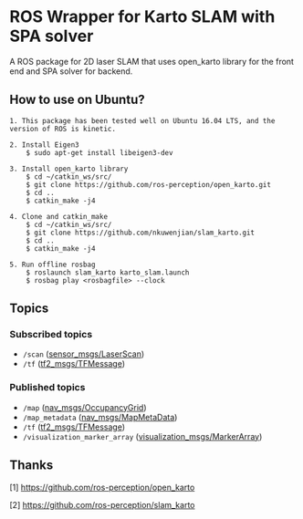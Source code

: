 # ROS Wrapper for Karto SLAM with SPA solver
A ROS package for 2D laser SLAM that uses open_karto library for the front end and SPA solver for backend.

## How to use on Ubuntu?
    1. This package has been tested well on Ubuntu 16.04 LTS, and the version of ROS is kinetic.
    
    2. Install Eigen3
        $ sudo apt-get install libeigen3-dev
        
    3. Install open_karto library
        $ cd ~/catkin_ws/src/
        $ git clone https://github.com/ros-perception/open_karto.git
        $ cd ..
        $ catkin_make -j4
        
    4. Clone and catkin_make
        $ cd ~/catkin_ws/src/
        $ git clone https://github.com/nkuwenjian/slam_karto.git
        $ cd ..
        $ catkin_make -j4

    5. Run offline rosbag
        $ roslaunch slam_karto karto_slam.launch
        $ rosbag play <rosbagfile> --clock

## Topics

### Subscribed topics
- `/scan` ([sensor_msgs/LaserScan](http://docs.ros.org/melodic/api/sensor_msgs/html/msg/LaserScan.html))
- `/tf` ([tf2_msgs/TFMessage](http://docs.ros.org/melodic/api/tf2_msgs/html/msg/TFMessage.html))

### Published topics
- `/map` ([nav_msgs/OccupancyGrid](http://docs.ros.org/melodic/api/nav_msgs/html/msg/OccupancyGrid.html))
- `/map_metadata` ([nav_msgs/MapMetaData](http://docs.ros.org/melodic/api/nav_msgs/html/msg/MapMetaData.html))
- `/tf` ([tf2_msgs/TFMessage](http://docs.ros.org/melodic/api/tf2_msgs/html/msg/TFMessage.html))
- `/visualization_marker_array` ([visualization_msgs/MarkerArray](http://docs.ros.org/melodic/api/visualization_msgs/html/msg/MarkerArray.html))
        
## Thanks

[1] https://github.com/ros-perception/open_karto

[2] https://github.com/ros-perception/slam_karto
